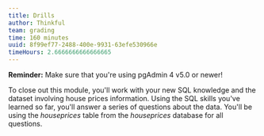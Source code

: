 ```yaml
---
title: Drills
author: Thinkful
team: grading
time: 160 minutes
uuid: 8f99ef77-2488-400e-9931-63efe530966e
timeHours: 2.6666666666666665
---
```


**Reminder:** Make sure that you're using pgAdmin 4 v5.0 or newer!

To close out this module, you'll work with your new SQL knowledge and the dataset involving house prices information. Using the SQL skills you've learned so far, you'll answer a series of questions about the data. You'll be using the *houseprices* table from the *houseprices* database for all questions.

